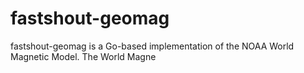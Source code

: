 # fastshout-geomag
fastshout-geomag is a Go-based implementation of the NOAA World Magnetic Model.
The World Magne